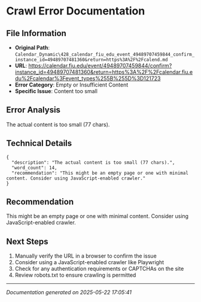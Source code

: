 # Crawl Error Documentation

## File Information
- **Original Path**: `Calendar_Dynamic\428_calendar_fiu_edu_event_49489707459844_confirm_instance_id=49489707481360&return=https%3A%2F%2Fcalend.md`
- **URL**: https://calendar.fiu.edu/event/49489707459844/confirm?instance_id=49489707481360&return=https%3A%2F%2Fcalendar.fiu.edu%2Fcalendar%3Fevent_types%255B%255D%3D121723
- **Error Category**: Empty or Insufficient Content
- **Specific Issue**: Content too small

## Error Analysis
The actual content is too small (77 chars).

## Technical Details
```
{
  "description": "The actual content is too small (77 chars).",
  "word_count": 14,
  "recommendation": "This might be an empty page or one with minimal content. Consider using JavaScript-enabled crawler."
}
```

## Recommendation
This might be an empty page or one with minimal content. Consider using JavaScript-enabled crawler.

## Next Steps
1. Manually verify the URL in a browser to confirm the issue
2. Consider using a JavaScript-enabled crawler like Playwright
3. Check for any authentication requirements or CAPTCHAs on the site
4. Review robots.txt to ensure crawling is permitted

---
*Documentation generated on 2025-05-22 17:05:41*
